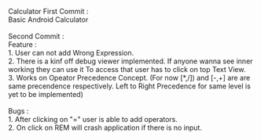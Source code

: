 Calculator
First Commit : </br>
  Basic Android Calculator </br>
  </br>
Second Commit : </br>
  Feature : </br>
    1. User can not add Wrong Expression.</br>
    2. There is a kinf off debug viewer implemented. If anyone wanna see inner working they can use it
        To access that user has to click on top Text View.</br>
    3. Works on Opeator Precedence Concept. (For now [*,/]) and [-,+] are are same precendence respectively. 
                                              Left to Right Precedence for same level is yet to be implemented) </br>
 </br>
 Bugs : </br>
    1. After clicking on "=" user is able to add operators.</br>
    2. On click on REM will crash application if there is no input.</br>

